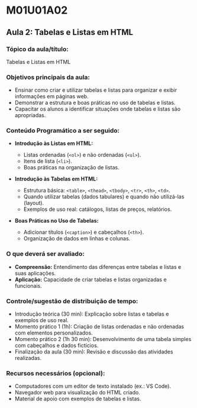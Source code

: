 # **M01U01A02**

## **Aula 2: Tabelas e Listas em HTML**

### **Tópico da aula/título:**  

Tabelas e Listas em HTML

### **Objetivos principais da aula:**  

- Ensinar como criar e utilizar tabelas e listas para organizar e exibir informações em páginas web.  
- Demonstrar a estrutura e boas práticas no uso de tabelas e listas.  
- Capacitar os alunos a identificar situações onde tabelas e listas são apropriadas.  

### **Conteúdo Programático a ser seguido:**  

- **Introdução às Listas em HTML:**  
  - Listas ordenadas (`<ol>`) e não ordenadas (`<ul>`).  
  - Itens de lista (`<li>`).  
  - Boas práticas na organização de listas.  

- **Introdução às Tabelas em HTML:**  
  - Estrutura básica: `<table>`, `<thead>`, `<tbody>`, `<tr>`, `<th>`, `<td>`.  
  - Quando utilizar tabelas (dados tabulares) e quando não utilizá-las (layout).  
  - Exemplos de uso real: catálogos, listas de preços, relatórios.  

- **Boas Práticas no Uso de Tabelas:**  
  - Adicionar títulos (`<caption>`) e cabeçalhos (`<th>`).  
  - Organização de dados em linhas e colunas.  

### **O que deverá ser avaliado:**  

- **Compreensão:** Entendimento das diferenças entre tabelas e listas e suas aplicações.  
- **Aplicação:** Capacidade de criar tabelas e listas organizadas e funcionais.  

### **Controle/sugestão de distribuição de tempo:**  

- Introdução teórica (30 min): Explicação sobre listas e tabelas e exemplos de uso real.  
- Momento prático 1 (1h): Criação de listas ordenadas e não ordenadas com elementos personalizados.  
- Momento prático 2 (1h 30 min): Desenvolvimento de uma tabela simples com cabeçalhos e dados fictícios.  
- Finalização da aula (30 min): Revisão e discussão das atividades realizadas.  

### **Recursos necessários (opcional):**  

- Computadores com um editor de texto instalado (ex.: VS Code).  
- Navegador web para visualização do HTML criado.  
- Material de apoio com exemplos de tabelas e listas.  

